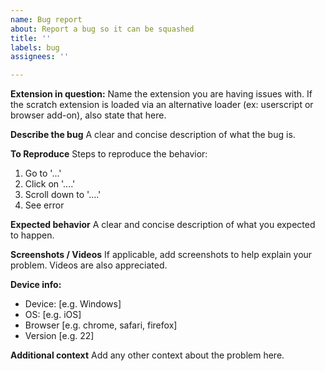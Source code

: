 ```yaml
---
name: Bug report
about: Report a bug so it can be squashed
title: ''
labels: bug
assignees: ''

---
```


**Extension in question:**
Name the extension you are having issues with.
If the scratch extension is loaded via an alternative loader (ex: userscript or browser add-on), also state that here.

**Describe the bug**
A clear and concise description of what the bug is.

**To Reproduce**
Steps to reproduce the behavior:
1. Go to '...'
2. Click on '....'
3. Scroll down to '....'
4. See error

**Expected behavior**
A clear and concise description of what you expected to happen.

**Screenshots / Videos**
If applicable, add screenshots to help explain your problem.
Videos are also appreciated.

**Device info:**
 - Device: [e.g. Windows]
 - OS: [e.g. iOS]
 - Browser [e.g. chrome, safari, firefox]
 - Version [e.g. 22]

**Additional context**
Add any other context about the problem here.
